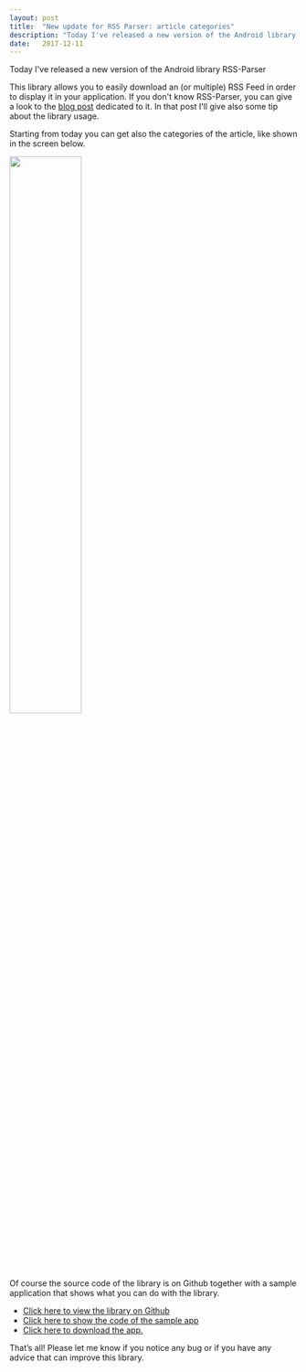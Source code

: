 ```yaml
---
layout: post
title:  "New update for RSS Parser: article categories"
description: "Today I've released a new version of the Android library RSS-Parser. Let's see what changes!"
date:   2017-12-11
---
```


Today I've released a new version of the Android library RSS-Parser

 This library allows you to easily download an (or multiple) RSS Feed in order to display it in your application. If you don't know RSS-Parser, you can give a look to the [blog post](http://www.marcogomiero.com/posts/rss-parser-library/) dedicated to it. In that post I'll give also some tip about the library usage. 


Starting from today you can get also the categories of the article, like shown in the screen below.

<img src="https://raw.githubusercontent.com/prof18/RSS-Parser/master/Screen.png" width="50%" height="50%" align="center">

Of course the source code of the library is on Github together with a sample application that shows what you can do with the library.


*  [Click here to view the library on Github](https://github.com/prof18/RSS-Parser) 
*  [Click here to show the code of the sample app](https://github.com/prof18/RSS-Parser/tree/master/app)  
*  [Click here to download the app.](https://github.com/prof18/RSS-Parser/blob/master/RSS%20Parser.apk) 

That’s all! Please let me know if you notice any bug or if you have any advice that can improve this library.
